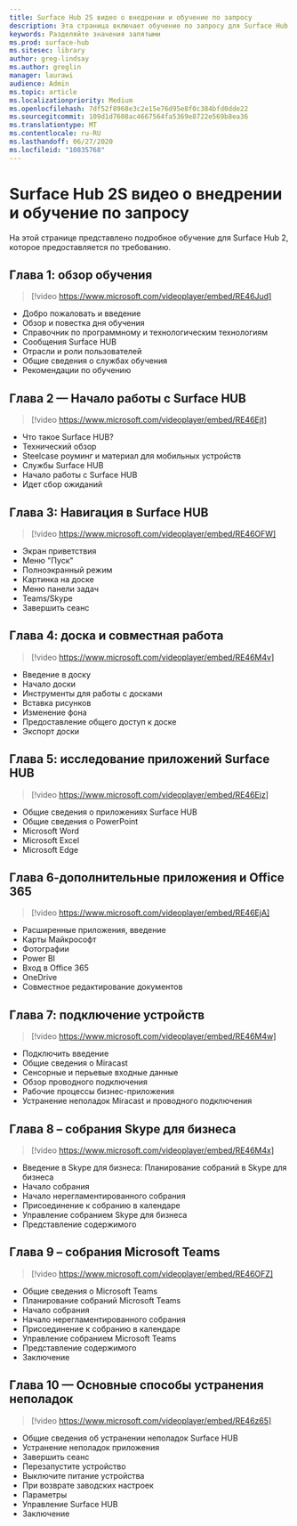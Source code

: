 ```yaml
---
title: Surface Hub 2S видео о внедрении и обучение по запросу
description: Эта страница включает обучение по запросу для Surface Hub 2.
keywords: Разделяйте значения запятыми
ms.prod: surface-hub
ms.sitesec: library
author: greg-lindsay
ms.author: greglin
manager: laurawi
audience: Admin
ms.topic: article
ms.localizationpriority: Medium
ms.openlocfilehash: 7df52f8968e3c2e15e76d95e8f0c384bfd0dde22
ms.sourcegitcommit: 109d1d7608ac4667564fa5369e8722e569b8ea36
ms.translationtype: MT
ms.contentlocale: ru-RU
ms.lasthandoff: 06/27/2020
ms.locfileid: "10835768"
---
```

# Surface Hub 2S видео о внедрении и обучение по запросу

На этой странице представлено подробное обучение для Surface Hub 2, которое предоставляется по требованию.

## Глава 1: обзор обучения

> [!video https://www.microsoft.com/videoplayer/embed/RE46Jud] 

- Добро пожаловать и введение
- Обзор и повестка дня обучения
- Справочник по программному и технологическим технологиям
- Сообщения Surface HUB
- Отрасли и роли пользователей
- Общие сведения о службах обучения
- Рекомендации по обучению

## Глава 2 — Начало работы с Surface HUB

> [!video https://www.microsoft.com/videoplayer/embed/RE46Ejt] 

- Что такое Surface HUB?
- Технический обзор
- Steelcase роуминг и материал для мобильных устройств
- Службы Surface HUB
- Начало работы с Surface HUB
- Идет сбор ожиданий

## Глава 3: Навигация в Surface HUB

> [!video https://www.microsoft.com/videoplayer/embed/RE46OFW] 

- Экран приветствия
- Меню "Пуск"
- Полноэкранный режим
- Картинка на доске
- Меню панели задач
- Teams/Skype
- Завершить сеанс

## Глава 4: доска и совместная работа

> [!video https://www.microsoft.com/videoplayer/embed/RE46M4v] 

- Введение в доску
- Начало доски
- Инструменты для работы с досками
- Вставка рисунков
- Изменение фона
- Предоставление общего доступ к доске
- Экспорт доски 
 
## Глава 5: исследование приложений Surface HUB

> [!video https://www.microsoft.com/videoplayer/embed/RE46Ejz] 

- Общие сведения о приложениях Surface HUB
- Общие сведения о PowerPoint
- Microsoft Word
- Microsoft Excel
- Microsoft Edge

## Глава 6-дополнительные приложения и Office 365

> [!video https://www.microsoft.com/videoplayer/embed/RE46EjA] 

- Расширенные приложения, введение
- Карты Майкрософт
- Фотографии
- Power BI
- Вход в Office 365
- OneDrive
- Совместное редактирование документов

## Глава 7: подключение устройств

> [!video https://www.microsoft.com/videoplayer/embed/RE46M4w] 

- Подключить введение
- Общие сведения о Miracast
- Сенсорные и перьевые входные данные
- Обзор проводного подключения
- Рабочие процессы бизнес-приложения
- Устранение неполадок Miracast и проводного подключения    
 
## Глава 8 – собрания Skype для бизнеса

> [!video https://www.microsoft.com/videoplayer/embed/RE46M4x] 

- Введение в Skype для бизнеса: Планирование собраний в Skype для бизнеса
- Начало собрания
- Начало нерегламентированного собрания
- Присоединение к собранию в календаре
- Управление собранием Skype для бизнеса
- Представление содержимого
    
## Глава 9 – собрания Microsoft Teams

> [!video https://www.microsoft.com/videoplayer/embed/RE46OFZ] 

- Общие сведения о Microsoft Teams
- Планирование собраний Microsoft Teams
- Начало собрания
- Начало нерегламентированного собрания
- Присоединение к собранию в календаре
- Управление собранием Microsoft Teams
- Представление содержимого
- Заключение

## Глава 10 — Основные способы устранения неполадок

> [!video https://www.microsoft.com/videoplayer/embed/RE46z65] 

- Общие сведения об устранении неполадок Surface HUB
- Устранение неполадок приложения
- Завершить сеанс
- Перезапустите устройство
- Выключите питание устройства
- При возврате заводских настроек
- Параметры
- Управление Surface HUB
- Заключение